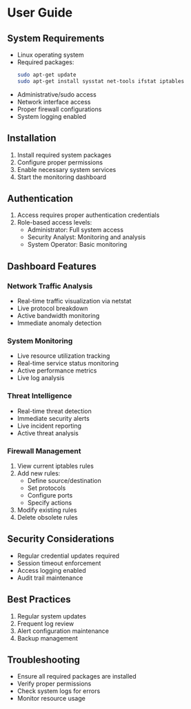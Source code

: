 # User Guide

## System Requirements
- Linux operating system
- Required packages:
  ```bash
  sudo apt-get update
  sudo apt-get install sysstat net-tools ifstat iptables
  ```
- Administrative/sudo access
- Network interface access
- Proper firewall configurations
- System logging enabled

## Installation
1. Install required system packages
2. Configure proper permissions
3. Enable necessary system services
4. Start the monitoring dashboard

## Authentication
1. Access requires proper authentication credentials
2. Role-based access levels:
   - Administrator: Full system access
   - Security Analyst: Monitoring and analysis
   - System Operator: Basic monitoring

## Dashboard Features

### Network Traffic Analysis
- Real-time traffic visualization via netstat
- Live protocol breakdown
- Active bandwidth monitoring
- Immediate anomaly detection

### System Monitoring
- Live resource utilization tracking
- Real-time service status monitoring
- Active performance metrics
- Live log analysis

### Threat Intelligence
- Real-time threat detection
- Immediate security alerts
- Live incident reporting
- Active threat analysis

### Firewall Management
1. View current iptables rules
2. Add new rules:
   - Define source/destination
   - Set protocols
   - Configure ports
   - Specify actions
3. Modify existing rules
4. Delete obsolete rules

## Security Considerations
- Regular credential updates required
- Session timeout enforcement
- Access logging enabled
- Audit trail maintenance

## Best Practices
1. Regular system updates
2. Frequent log review
3. Alert configuration maintenance
4. Backup management

## Troubleshooting
- Ensure all required packages are installed
- Verify proper permissions
- Check system logs for errors
- Monitor resource usage